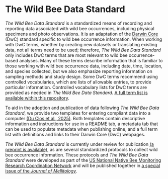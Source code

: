 # The Wild Bee Data Standard
_The Wild Bee Data Standard_ is a standardized means of recording and reporting data associated with wild bee occurrences, including physical specimens and photo observations. It is an adaptation of the [Darwin Core](https://github.com/tdwg/dwc) (DwC) standard specific to wild bee occurrence information. When working with DwC terms, whether by creating new datasets or translating existing data, not all terms need to be used; therefore, _The Wild Bee Data Standard_ only includes DwC terms that are most relevant to wild bee occurrence-based analyses. Many of these terms describe information that is familiar to those working with wild bee occurrence data, including date, time, location, and species collected, but we also emphasize reporting information on sampling methods and study design. Some DwC terms recommend using controlled vocabularies, which are lists of allowable entries, to provide particular information. Controlled vocabulary lists for DwC terms are provided as needed in _The Wild Bee Data Standard_. [A full term list is available within this repository](https://github.com/Big-Bee-Network/wild-bee-data-standard/blob/main/fulltermlist.md).

To aid in the adoption and publication of data following _The Wild Bee Data Standard_, we provide two templates for entering compliant data into a computer [(Du Clos et al., 2025)](https://doi.org/10.5281/zenodo.14187861). Both templates contain descriptive information and instructions for use in a README tab, a metadata tab that can be used to populate metadata when publishing online, and a full term list with definitions and links to their Darwin Core (DwC) webpages.

_The Wild Bee Data Standard_ is currently under review for publication [(a preprint is available)](https://www.authorea.com/users/887259/articles/1265311-improving-the-standardization-of-wild-bee-occurrence-data-towards-a-formal-wild-bee-data-standard), as are several standardized protocols to collect wild bee occurrence information. These protocols and _The Wild Bee Data Standard_ were developed as part of the [US National Native Bee Monitoring Research Coordination Network](https://www.nativebeemonitoring.org/) and will be published together in [a special issue of the _Journal of Mellitology_](https://journals.ku.edu/melittology/issue/view/2768).
